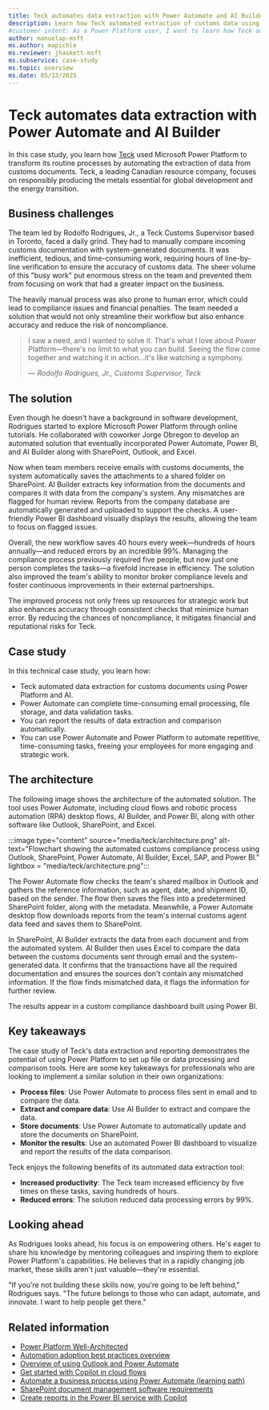 ```yaml
---
title: Teck automates data extraction with Power Automate and AI Builder
description: Learn how Teck automated extraction of customs data using Power Automate and AI Builder, saving 40 hours weekly and reducing errors by 99%.
#customer intent: As a Power Platform user, I want to learn how Teck automated data extraction using Power Automate and AI Builder and so that I can implement similar solutions to save time and reduce errors.
author: manuelap-msft
ms.author: mapichle
ms.reviewer: jhaskett-msft
ms.subservice: case-study
ms.topic: overview
ms.date: 05/13/2025
---
```


# Teck automates data extraction with Power Automate and AI Builder

In this case study, you learn how [Teck](https://www.teck.com/) used Microsoft Power Platform to transform its routine processes by automating the extraction of data from customs documents. Teck, a leading Canadian resource company, focuses on responsibly producing the metals essential for global development and the energy transition.

## Business challenges

The team led by Rodolfo Rodrigues, Jr., a Teck Customs Supervisor based in Toronto, faced a daily grind. They had to manually compare incoming customs documentation with system-generated documents. It was inefficient, tedious, and time-consuming work, requiring hours of line-by-line verification to ensure the accuracy of customs data. The sheer volume of this "busy work" put enormous stress on the team and prevented them from focusing on work that had a greater impact on the business.

The heavily manual process was also prone to human error, which could lead to compliance issues and financial penalties. The team needed a solution that would not only streamline their workflow but also enhance accuracy and reduce the risk of noncompliance.

> I saw a need, and I wanted to solve it. That's what I love about Power Platform&mdash;there's no limit to what you can build. Seeing the flow come together and watching it in action&hellip;it's like watching a symphony.
>
> — *Rodolfo Rodrigues, Jr., Customs Supervisor, Teck*

## The solution

Even though he doesn't have a background in software development, Rodrigues started to explore Microsoft Power Platform through online tutorials. He collaborated with coworker Jorge Obregon to develop an automated solution that eventually incorporated Power Automate, Power BI, and AI Builder along with SharePoint, Outlook, and Excel.

Now when team members receive emails with customs documents, the system automatically saves the attachments to a shared folder on SharePoint. AI Builder extracts key information from the documents and compares it with data from the company's system. Any mismatches are flagged for human review. Reports from the company database are automatically generated and uploaded to support the checks. A user-friendly Power BI dashboard visually displays the results, allowing the team to focus on flagged issues.

Overall, the new workflow saves 40 hours every week&mdash;hundreds of hours annually&mdash;and reduced errors by an incredible 99%. Managing the compliance process previously required five people, but now just one person completes the tasks&mdash;a fivefold increase in efficiency. The solution also improved the team's ability to monitor broker compliance levels and foster continuous improvements in their external partnerships.

The improved process not only frees up resources for strategic work but also enhances accuracy through consistent checks that minimize human error. By reducing the chances of noncompliance, it mitigates financial and reputational risks for Teck.

## Case study

In this technical case study, you learn how:

- Teck automated data extraction for customs documents using Power Platform and AI.
- Power Automate can complete time-consuming email processing, file storage, and data validation tasks.
- You can report the results of data extraction and comparison automatically.
- You can use Power Automate and Power Platform to automate repetitive, time-consuming tasks, freeing your employees for more engaging and strategic work.  

## The architecture

The following image shows the architecture of the automated solution. The tool uses Power Automate, including cloud flows and robotic process automation (RPA) desktop flows, AI Builder, and Power BI, along with other software like Outlook, SharePoint, and Excel.

:::image type="content" source="media/teck/architecture.png" alt-text="Flowchart showing the automated customs compliance process using Outlook, SharePoint, Power Automate, AI Builder, Excel, SAP, and Power BI." lightbox = "media/teck/architecture.png":::

The Power Automate flow checks the team's shared mailbox in Outlook and gathers the reference information, such as agent, date, and shipment ID, based on the sender. The flow then saves the files into a predetermined SharePoint folder, along with the metadata. Meanwhile, a Power Automate desktop flow downloads reports from the team's internal customs agent data feed and saves them to SharePoint.

In SharePoint, AI Builder extracts the data from each document and from the automated system. AI Builder then uses Excel to compare the data between the customs documents sent through email and the system-generated data. It confirms that the transactions have all the required documentation and ensures the sources don't contain any mismatched information. If the flow finds mismatched data, it flags the information for further review.

The results appear in a custom compliance dashboard built using Power BI.

## Key takeaways

The case study of Teck's data extraction and reporting demonstrates the potential of using Power Platform to set up file or data processing and comparison tools. Here are some key takeaways for professionals who are looking to implement a similar solution in their own organizations:

- **Process files**: Use Power Automate to process files sent in email and to compare the data.
- **Extract and compare data**: Use AI Builder to extract and compare the data.
- **Store documents**: Use Power Automate to automatically update and store the documents on SharePoint.
- **Monitor the results**: Use an automated Power BI dashboard to visualize and report the results of the data comparison.

Teck enjoys the following benefits of its automated data extraction tool:

- **Increased productivity**: The Teck team increased efficiency by five times on these tasks, saving hundreds of hours.
- **Reduced errors**: The solution reduced data processing errors by 99%.

## Looking ahead

As Rodrigues looks ahead, his focus is on empowering others. He's eager to share his knowledge by mentoring colleagues and inspiring them to explore Power Platform's capabilities. He believes that in a rapidly changing job market, these skills aren't just valuable&mdash;they're essential.

"If you're not building these skills now, you're going to be left behind," Rodrigues says. "The future belongs to those who can adapt, automate, and innovate. I want to help people get there."

## Related information

- [Power Platform Well-Architected](/power-platform/well-architected/)
- [Automation adoption best practices overview](/power-automate/guidance/automation-coe/overview/)
- [Overview of using Outlook and Power Automate](/power-automate/email-overview)
- [Get started with Copilot in cloud flows](/power-automate/get-started-with-copilot)
- [Automate a business process using Power Automate (learning path)](/training/paths/automate-process-power-automate/)
- [SharePoint document management software requirements](/power-platform/admin/sharepoint-document-management-software-requirements)
- [Create reports in the Power BI service with Copilot](/power-bi/create-reports/copilot-create-report-service)
